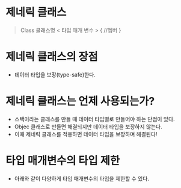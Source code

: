 # 제네릭 클래스
> Class 클래스명 < 타입 매개 변수 > { //멤버 }

# 제네릭 클래스의 장점
+ 데이터 타입을 보장(type-safe)한다.

# 제네릭 클래스는 언제 사용되는가?
+ 스택이라는 클래스를 만들 때 데이터 타입별로 만들어야 하는 단점이 있다.
+ Objec 클래스로 만들면 해결되지만 데이터 타입을 보장하지 않는다.
+ 이때 제네릭 클래스를 적용하면 데이터 타입을 보장하며 해결된다!

# 타입 매개변수의 타입 제한
+ 아래와 같이 다양하게 타입 매개변수의 타입을 제한할 수 있다.
<pre>
<code>
	<T extends 수퍼클래스>
</code>
</pre>

<pre>
<code>
	<T super 하위클래스>
</code>
</pre>

<pre>
<code>
	<T extends Number, V>
</code>
</pre>
